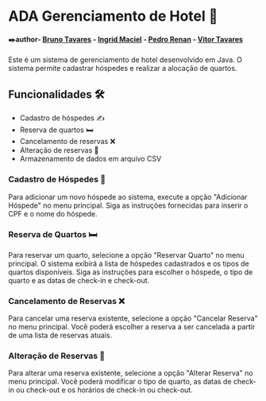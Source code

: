 # ADA Gerenciamento de Hotel 🏨

#### ✒️author- [Bruno Tavares](https://www.linkedin.com/in/brunoviniciusdev/) - [Ingrid Maciel](https://www.linkedin.com/in/ingrid-m-maciel/) - [Pedro Renan](https://www.linkedin.com/in/pedrorenan/) - [Vitor Tavares](https://www.linkedin.com/in/vitortavares1/)

Este é um sistema de gerenciamento de hotel desenvolvido em Java. O sistema permite cadastrar hóspedes e realizar a alocação de quartos.

## Funcionalidades 🛠️

* Cadastro de hóspedes ✍️
* Reserva de quartos 🛏️
* Cancelamento de reservas ❌
* Alteração de reservas 🔄
* Armazenamento de dados em arquivo CSV

### Cadastro de Hóspedes 📝

Para adicionar um novo hóspede ao sistema, execute a opção "Adicionar Hóspede" no menu principal. Siga as instruções fornecidas para inserir o CPF e o nome do hóspede.

### Reserva de Quartos 🛏️

Para reservar um quarto, selecione a opção "Reservar Quarto" no menu principal. O sistema exibirá a lista de hóspedes cadastrados e os tipos de quartos disponíveis. Siga as instruções para escolher o hóspede, o tipo de quarto e as datas de check-in e check-out.

### Cancelamento de Reservas ❌

Para cancelar uma reserva existente, selecione a opção "Cancelar Reserva" no menu principal. Você poderá escolher a reserva a ser cancelada a partir de uma lista de reservas atuais.

### Alteração de Reservas 🔄

Para alterar uma reserva existente, selecione a opção "Alterar Reserva" no menu principal. Você poderá modificar o tipo de quarto, as datas de check-in ou check-out e os horários de check-in ou check-out.

